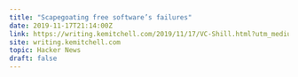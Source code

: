 ```yaml
---
title: "Scapegoating free software’s failures"
date: 2019-11-17T21:14:00Z
link: https://writing.kemitchell.com/2019/11/17/VC-Shill.html?utm_medium=RSS&utm_source=hune
site: writing.kemitchell.com
topic: Hacker News
draft: false
---
```

